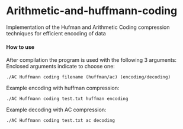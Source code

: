 # Arithmetic-and-huffmann-coding
Implementation of the Hufman and Arithmetic Coding compression techniques for efficient encoding of data

#### How to use

After compilation the program is used with the following 3 arguments: Enclosed arguments indicate to choose one:


`./AC Huffmann coding filename (huffman/ac) (encoding/decoding)`

Example encoding with huffman compression:

`./AC Huffmann coding test.txt huffman encoding`

Example decoding with AC compression:

`./AC Huffmann coding test.txt ac decoding`
